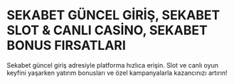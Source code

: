 # SEKABET GÜNCEL GİRİŞ, SEKABET SLOT & CANLI CASİNO, SEKABET BONUS FIRSATLARI
Sekabet güncel giriş adresiyle platforma hızlıca erişin. Slot ve canlı oyun keyfini yaşarken yatırım bonusları ve özel kampanyalarla kazancınızı artırın!
